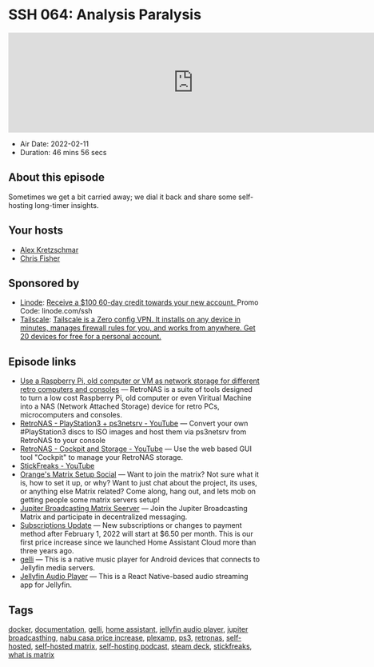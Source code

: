 # SSH 064: Analysis Paralysis

<iframe src="https://player.fireside.fm/v2/dUlrHQih+85NVWV8F?theme=dark" width="740" height="200" frameborder="0" scrolling="no"></iframe>

* Air Date: 2022-02-11
* Duration: 46 mins 56 secs

## About this episode

Sometimes we get a bit carried away; we dial it back and share some self-hosting long-timer insights.

## Your hosts
* [Alex Kretzschmar](https://selfhosted.show/hosts/alexktz)
* [Chris Fisher](https://selfhosted.show/hosts/chrislas)

## Sponsored by

  * [Linode](https://linode.com/ssh): [Receive a $100 60-day credit towards your new account. ](https://linode.com/ssh) Promo Code: linode.com/ssh
  * [Tailscale](http://tailscale.com/selfhosted): [Tailscale is a Zero config VPN. It installs on any device in minutes, manages firewall rules for you, and works from anywhere. Get 20 devices for free for a personal account. ](http://tailscale.com/selfhosted)



## Episode links

  * [Use a Raspberry Pi, old computer or VM as network storage for different retro computers and consoles](https://github.com/danmons/retronas "Use a Raspberry Pi, old computer or VM as network storage for different retro computers and consoles") — RetroNAS is a suite of tools designed to turn a low cost Raspberry Pi, old computer or even Viritual Machine into a NAS (Network Attached Storage) device for retro PCs, microcomputers and consoles.
  * [RetroNAS - PlayStation3 + ps3netsrv - YouTube](https://www.youtube.com/watch?v=4sIs2zEiytM "RetroNAS - PlayStation3 + ps3netsrv - YouTube") — Convert your own #PlayStation3 discs to ISO images and host them via ps3netsrv from RetroNAS to your console
  * [RetroNAS - Cockpit and Storage - YouTube](https://www.youtube.com/watch?v=IyY80z5Vl_U "RetroNAS - Cockpit and Storage - YouTube") — Use the web based GUI tool "Cockpit" to manage your RetroNAS storage.
  * [StickFreaks - YouTube](https://www.youtube.com/channel/UCCdlxmwcpo6AeljBcyo9FIg "StickFreaks - YouTube")
  * [Orange's Matrix Setup Social](https://discord.com/invite/yEU9Yfpw?event=939614451643068437 "Orange's Matrix Setup Social") — Want to join the matrix? Not sure what it is, how to set it up, or why? Want to just chat about the project, its uses, or anything else Matrix related? Come along, hang out, and lets mob on getting people some matrix servers setup!
  * [Jupiter Broadcasting Matrix Seerver](https://bit.ly/jupitercolony "Jupiter Broadcasting Matrix Seerver") — Join the Jupiter Broadcasting Matrix and participate in decentralized messaging. 
  * [Subscriptions Update](https://www.nabucasa.com/more-info/subscriptions-feb-22/ "Subscriptions Update") — New subscriptions or changes to payment method after February 1, 2022 will start at $6.50 per month. This is our first price increase since we launched Home Assistant Cloud more than three years ago. 
  * [gelli](https://github.com/dkanada/gelli "gelli") — This is a native music player for Android devices that connects to Jellyfin media servers. 
  * [Jellyfin Audio Player](https://github.com/leinelissen/jellyfin-audio-player "Jellyfin Audio Player") — This is a React Native-based audio streaming app for Jellyfin.



## Tags

[docker](https://selfhosted.show/tags/docker), [documentation](https://selfhosted.show/tags/documentation), [gelli](https://selfhosted.show/tags/gelli), [home assistant](https://selfhosted.show/tags/home%20assistant), [jellyfin audio player](https://selfhosted.show/tags/jellyfin%20audio%20player), [jupiter broadcasthing](https://selfhosted.show/tags/jupiter%20broadcasthing), [nabu casa price increase](https://selfhosted.show/tags/nabu%20casa%20price%20increase), [plexamp](https://selfhosted.show/tags/plexamp), [ps3](https://selfhosted.show/tags/ps3), [retronas](https://selfhosted.show/tags/retronas), [self-hosted](https://selfhosted.show/tags/self-hosted), [self-hosted matrix](https://selfhosted.show/tags/self-hosted%20matrix), [self-hosting podcast](https://selfhosted.show/tags/self-hosting%20podcast), [steam deck](https://selfhosted.show/tags/steam%20deck), [stickfreaks](https://selfhosted.show/tags/stickfreaks), [what is matrix](https://selfhosted.show/tags/what%20is%20matrix)